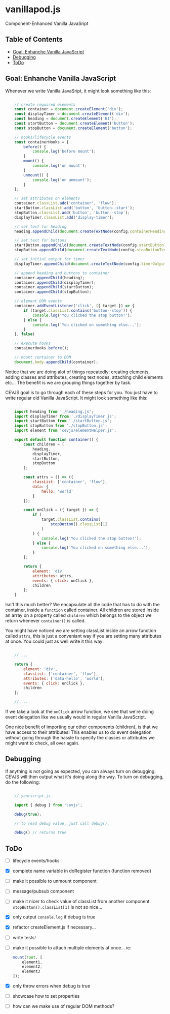 # vanillapod.js

Component-Enhanced Vanilla JavaSript

## Table of Contents
<!-- START doctoc generated TOC please keep comment here to allow auto update -->
<!-- DON'T EDIT THIS SECTION, INSTEAD RE-RUN doctoc TO UPDATE -->


- [Goal: Enhanche Vanilla JavaScript](#goal-enhanche-vanilla-javascript)
- [Debugging](#debugging)
- [ToDo](#todo)

<!-- END doctoc generated TOC please keep comment here to allow auto update -->

## Goal: Enhanche Vanilla JavaScript

Whenever we write Vanilla JavaSript, it might look something like this:

```javascript

    // create required elements
    const container = document.createElement('div');
    const displayTimer = document.createElement('div');
    const heading = document.createElement('h1');
    const startButton = document.createElement('button');
    const stopButton = document.createElement('button');

    // hooks/lifecycle events
    const containerHooks = {
        before() {
            console.log('before mount');
        }
        mount() {
            console.log('on mount');
        }
        unmount() {
            console.log('on unmount');
        }
    };

    // set attributes on elements
    container.classList.add('container', 'flow');
    startButton.classList.add('button', 'button--start');
    stopButton.classList.add('button', 'button--stop');
    displayTimer.classList.add('display-timer');

    // set text for heading
    heading.appendChild(document.createTextNode(config.containerHeading));

    // set text for buttons
    startButton.appendChild(document.createTextNode(config.startButtonText));
    stopButton.appendChild(document.createTextNode(config.stopButtonText));

    // set initial output for timer
    displayTimer.appendChild(document.createTextNode(config.timerOutput));

    // append heading and buttons to container
    container.appendChild(heading);
    container.appendChild(displayTimer);
    container.appendChild(startButton);
    container.appendChild(stopButton);

    // element DOM events
    container.addEventListener('click', ({ target }) => {
        if (target.classList.contains('button--stop')) {
            console.log('You clicked the stop button!');
        } else {
            console.log('You clicked on something else...');
        }
    }, false)

    // execute hooks
    containerHooks.before();

    // mount container to DOM
    document.body.appendChild(container);

```

Notice that we are doing alot of things repeatedly: creating elements, adding classes and attributes, creating text nodes, attaching child elements etc... The benefit is we are grouping things together by task.

CEVJS goal is to go through each of these steps for you. You just have to write regular old Vanilla JavaScript. It might look something like this:

```javascript

    import heading from './heading.js';
    import displayTimer from './displayTimer.js';
    import startButton from './startButton.js';
    import stopButton from './stopButton.js';
    import element from 'cevjs/elementHelper.js';

    export default function container() {
        const children = [
            heading,
            displayTimer,
            startButton,
            stopButton
        ];

        const attrs = () => ({
            classList: ['container', 'flow'],
            data: {
                hello: 'world'
            }
        });

        const onClick = ({ target }) => {
            if (
                target.classList.contains(
                    stopButton().classList[1]
                )
            ) {
                console.log('You clicked the stop button!');
            } else {
                console.log('You clicked on something else...');
            }
        };

        return {
            element: 'div'
            attributes: attrs,
            events: { click: onClick },
            children
        };
    }

```

Isn't this much better? We encapsulate all the code that has to do with the container, inside a `function` called container. All children are stored inside an array on a property called `children` which belongs to the object we return whenever `container()` is called.

You might have noticed we are setting classList inside an arrow function called `attrs`, this is just a conveniant way if you are setting many attributes at once. You could just as well write it this way:

```javascript

    // ...

    return {
        element: 'div',
        classList: ['container', 'flow'],
        attributes: ['data-hello', 'world'],
        events: { click: onClick },
        children
    };

    // ...

```

If we take a look at the `onClick` arrow function, we see that we're doing event delegation like we usually would in regular Vanilla JavaScript.

One nice benefit of importing our other components (children), is that we have access to their attributes! This enables us to do event delegation without going through the hassle to specify the classes or attributes we might want to check, all over again.

## Debugging

If anything is not going as expected, you can always turn on debugging. CEVJS will then output what it's doing along the way. To turn on debugging, do the following:

```javascript

    // yourscript.js

    import { debug } from 'cevjs';

    debug(true);

    // to read debug value, just call debug().

    debug() // returns true

```
    

## ToDo

- [ ] lifecycle events/hooks
- [x] complete name variable in doRegister function (function removed)
- [ ] make it possible to unmount component
- [ ] message/pubsub component
- [ ] make it nicer to check value of classList from another component. `stopButton().classList[1]` is not so nice...
- [x] only output `console.log` if debug is true
- [x] refactor createElement.js if necessary...
- [ ] write tests!
- [ ] make it possible to attach multiple elements at once... ie: 

    ```javascript
    mount(root, [
        element1,
        element2,
        element3
    ]);
    ```

- [x] only throw errors when debug is true
- [ ] showcase how to set properties
- [ ] how can we make use of regular DOM methods?

